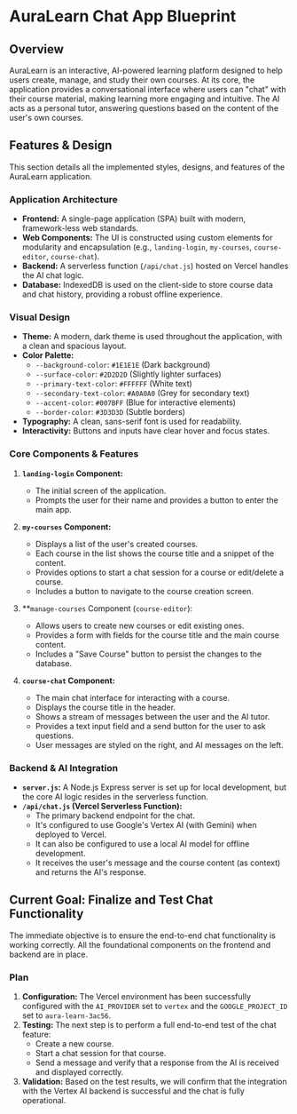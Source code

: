 # AuraLearn Chat App Blueprint

## Overview

AuraLearn is an interactive, AI-powered learning platform designed to help users create, manage, and study their own courses. At its core, the application provides a conversational interface where users can "chat" with their course material, making learning more engaging and intuitive. The AI acts as a personal tutor, answering questions based on the content of the user's own courses.

## Features & Design

This section details all the implemented styles, designs, and features of the AuraLearn application.

### Application Architecture

*   **Frontend:** A single-page application (SPA) built with modern, framework-less web standards.
*   **Web Components:** The UI is constructed using custom elements for modularity and encapsulation (e.g., `landing-login`, `my-courses`, `course-editor`, `course-chat`).
*   **Backend:** A serverless function (`/api/chat.js`) hosted on Vercel handles the AI chat logic.
*   **Database:** IndexedDB is used on the client-side to store course data and chat history, providing a robust offline experience.

### Visual Design

*   **Theme:** A modern, dark theme is used throughout the application, with a clean and spacious layout.
*   **Color Palette:**
    *   `--background-color`: `#1E1E1E` (Dark background)
    *   `--surface-color`: `#2D2D2D` (Slightly lighter surfaces)
    *   `--primary-text-color`: `#FFFFFF` (White text)
    *   `--secondary-text-color`: `#A0A0A0` (Grey for secondary text)
    *   `--accent-color`: `#007BFF` (Blue for interactive elements)
    *   `--border-color`: `#3D3D3D` (Subtle borders)
*   **Typography:** A clean, sans-serif font is used for readability.
*   **Interactivity:** Buttons and inputs have clear hover and focus states.

### Core Components & Features

1.  **`landing-login` Component:**
    *   The initial screen of the application.
    *   Prompts the user for their name and provides a button to enter the main app.

2.  **`my-courses` Component:**
    *   Displays a list of the user's created courses.
    *   Each course in the list shows the course title and a snippet of the content.
    *   Provides options to start a chat session for a course or edit/delete a course.
    *   Includes a button to navigate to the course creation screen.

3.  **`manage-courses` Component (`course-editor`):
    *   Allows users to create new courses or edit existing ones.
    *   Provides a form with fields for the course title and the main course content.
    *   Includes a "Save Course" button to persist the changes to the database.

4.  **`course-chat` Component:**
    *   The main chat interface for interacting with a course.
    *   Displays the course title in the header.
    *   Shows a stream of messages between the user and the AI tutor.
    *   Provides a text input field and a send button for the user to ask questions.
    *   User messages are styled on the right, and AI messages on the left.

### Backend & AI Integration

*   **`server.js`:** A Node.js Express server is set up for local development, but the core AI logic resides in the serverless function.
*   **`/api/chat.js` (Vercel Serverless Function):**
    *   The primary backend endpoint for the chat.
    *   It's configured to use Google's Vertex AI (with Gemini) when deployed to Vercel.
    *   It can also be configured to use a local AI model for offline development.
    *   It receives the user's message and the course content (as context) and returns the AI's response.

## Current Goal: Finalize and Test Chat Functionality

The immediate objective is to ensure the end-to-end chat functionality is working correctly. All the foundational components on the frontend and backend are in place.

### Plan

1.  **Configuration:** The Vercel environment has been successfully configured with the `AI_PROVIDER` set to `vertex` and the `GOOGLE_PROJECT_ID` set to `aura-learn-3ac56`.
2.  **Testing:** The next step is to perform a full end-to-end test of the chat feature:
    *   Create a new course.
    *   Start a chat session for that course.
    *   Send a message and verify that a response from the AI is received and displayed correctly.
3.  **Validation:** Based on the test results, we will confirm that the integration with the Vertex AI backend is successful and the chat is fully operational.
